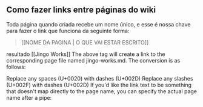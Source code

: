 ## Como fazer links entre páginas do wiki

Toda página quando criada recebe um nome único, e esse é nossa chave para fazer o link que funciona da seguinte forma:
> [\[NOME DA PAGINA | O QUE VAI ESTAR ESCRITO]]

resultado 
[[Jingo Works]]
The above tag will create a link to the corresponding page file named jingo-works.md. The conversion is as follows:

Replace any spaces (U+0020) with dashes (U+002D)
Replace any slashes (U+002F) with dashes (U+002D)
If you'd like the link text to be something that doesn't map directly to the page name, you can specify the actual page name after a pipe: